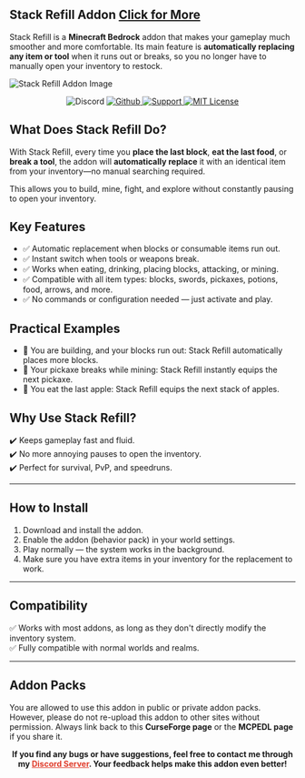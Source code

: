 ## **Stack Refill Addon [Click for More](https://www.curseforge.com/members/cesardev/projects)**

Stack Refill is a **Minecraft Bedrock** addon that makes your gameplay much smoother and more comfortable. Its main feature is **automatically replacing any item or tool** when it runs out or breaks, so you no longer have to manually open your inventory to restock.

![Stack Refill Addon Image](https://i.imgur.com/hOXYhTV.png)

<p align="center">
  <img src="https://img.shields.io/discord/1261813234403377153?style=for-the-badge&logo=discord&logoColor=white&labelColor=3182CE&color=66b3ff" alt="Discord">
  <a href="https://github.com/ByCesarKun/stack-refill" rel="nofollow">
    <img src="https://img.shields.io/static/v1?label=&message=Github&color=66b3ff&labelColor=3182CE&style=for-the-badge&logo=github&logoColor=white" alt="Github">
  </a>
  <a href="https://ko-fi.com/bycesarkun" rel="nofollow">
    <img src="https://img.shields.io/static/v1?label=&message=Support&color=66b3ff&labelColor=3182CE&style=for-the-badge&logo=kofi&logoColor=white" alt="Support">
  </a>
  <a href="https://github.com/ByCesarKun/stack-refill?tab=MIT-1-ov-file" rel="nofollow">
    <img src="https://img.shields.io/static/v1?label=MIT&message=License&color=66b3ff&labelColor=3182CE&style=for-the-badge" alt="MIT License">
  </a>
</p>


## **What Does Stack Refill Do?**

With Stack Refill, every time you **place the last block**, **eat the last food**, or **break a tool**, the addon will **automatically replace** it with an identical item from your inventory—no manual searching required.

This allows you to build, mine, fight, and explore without constantly pausing to open your inventory.

## **Key Features**

- ✅ Automatic replacement when blocks or consumable items run out.
- ✅ Instant switch when tools or weapons break.
- ✅ Works when eating, drinking, placing blocks, attacking, or mining.
- ✅ Compatible with all item types: blocks, swords, pickaxes, potions, food, arrows, and more.
- ✅ No commands or configuration needed — just activate and play.

## **Practical Examples**

- 🔹 You are building, and your blocks run out: Stack Refill automatically places more blocks.
- 🔹 Your pickaxe breaks while mining: Stack Refill instantly equips the next pickaxe.
- 🔹 You eat the last apple: Stack Refill equips the next stack of apples.

## **Why Use Stack Refill?**

✔️ Keeps gameplay fast and fluid.  
✔️ No more annoying pauses to open the inventory.  
✔️ Perfect for survival, PvP, and speedruns.


---

## **How to Install**

1. Download and install the addon.
2. Enable the addon (behavior pack) in your world settings.
3. Play normally — the system works in the background.
4. Make sure you have extra items in your inventory for the replacement to work.

---

## **Compatibility**

✅ Works with most addons, as long as they don't directly modify the inventory system.  
✅ Fully compatible with normal worlds and realms.

---

## **Addon Packs**

You are allowed to use this addon in public or private addon packs. However, please do not re-upload this addon to other sites without permission. Always link back to this **CurseForge page** or the **MCPEDL page** if you share it.


<p align="center"><strong>If you find any bugs or have suggestions, feel free to contact me through my <a href="https://discord.com/invite/z5wshN7Xgm" target="_blank" rel="nofollow noopener" style="color: #e03e2d;">Discord Server</a>. Your feedback helps make this addon even better!</strong></p>
